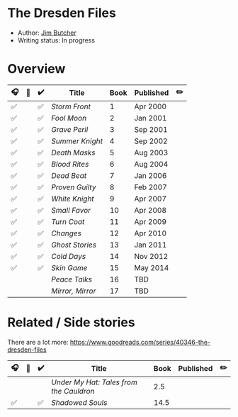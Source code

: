 # The Dresden Files

- Author: [Jim Butcher](../../authors.md#jim-butcher)
- Writing status: In progress

# Overview

| 🎧 | 📱 | ✔️ | Title | Book | Published | ✏️ |
| - | - | - | - | - | - | - |
| ✅ | | ✅ | _Storm Front_ | 1 | Apr 2000 | |
| ✅ | | ✅ | _Fool Moon_ | 2 | Jan 2001 | |
| ✅ | | ✅ | _Grave Peril_ | 3 | Sep 2001 | |
| ✅ | | ✅ | _Summer Knight_ | 4 | Sep 2002 | |
| ✅ | | ✅ | _Death Masks_ | 5 | Aug 2003 | |
| ✅ | | ✅ | _Blood Rites_ | 6 | Aug 2004 | |
| ✅ | | ✅ | _Dead Beat_ | 7 | Jan 2006 | |
| ✅ | | ✅ | _Proven Guilty_ | 8 | Feb 2007 | |
| ✅ | | ✅ | _White Knight_ | 9 | Apr 2007 | |
| ✅ | | ✅ | _Small Favor_ | 10 | Apr 2008 | |
| ✅ | | ✅ | _Turn Coat_ | 11 | Apr 2009 | |
| ✅ | | ✅ | _Changes_ | 12 | Apr 2010  | |
| ✅ | | ✅ | _Ghost Stories_ | 13 | Jan 2011 | |
| ✅ | | ✅ | _Cold Days_ | 14 | Nov 2012 | |
| ✅ | | ✅ | _Skin Game_ | 15 | May 2014  | |
| | | | _Peace Talks_ | 16 | TBD | |
| | | | _Mirror, Mirror_ | 17 | TBD | |

# Related / Side stories

There are a lot more: https://www.goodreads.com/series/40346-the-dresden-files

| 🎧 | 📱 | ✔️ | Title | Book | Published | ✏️ |
| - | - | - | - | - | - | - |
| | | | _Under My Hat: Tales from the Cauldron_ | 2.5 |  | |
| ✅ | | ✅ | _Shadowed Souls_ | 14.5 |  | |
